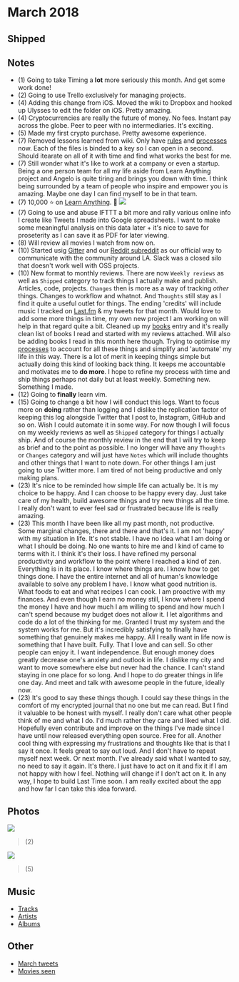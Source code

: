# March 2018
## Shipped

## Notes
- (1) Going to take Timing a __lot__ more seriously this month. And get some work done!
- (2) Going to use Trello exclusively for managing projects.
- (4) Adding this change from iOS. Moved the wiki to Dropbox and hooked up Ulysses to edit the folder on iOS. Pretty amazing.
- (4) Cryptocurrencies are really the future of money. No fees. Instant pay across the globe. Peer to peer with no intermediaries. It's exciting.
- (5) Made my first crypto purchase. Pretty awesome experience.
- (7) Removed lessons learned from wiki. Only have [rules](../../focusing/rules.md) and [processes](../../focusing/processes.md) now. Each of the files is binded to a key so I can open in a second. Should itearate on all of it with time and find what works the best for me.
- (7) Still wonder what it's like to work at a company or even a startup. Being a one person team for all my life aside from Learn Anything project and Angelo is quite tiring and brings you down with time. I think being surrounded by a team of people who inspire and empower you is amazing. Maybe one day I can find myself to be in that team.
- (7) 10,000 ⭐ on [Learn Anything](https://github.com/learn-anything/learn-anything). 🎊
![](https://pbs.twimg.com/media/DXt-sVyWAAI0FIo.jpg:large)
- (7) Going to use and abuse IFTTT a bit more and rally various online info I create like Tweets I made into Google spreadsheets. I want to make some meaningful analysis on this data later + it's nice to save for proseterity as I can save it as PDF for later viewing.
- (8) Will review all movies I watch from now on.
- (10) Started usig [Gitter](https://gitter.im/learn-anything) and our [Reddit subreddit](https://www.reddit.com/r/learnanything_) as our official way to communicate with the community around LA. Slack was a closed silo that doesn't work well with OSS projects.
- (10) New format to monthly reviews. There are now `Weekly reviews` as well as `Shipped` category to track things I actually make and publish. Articles, code, projects. `Changes` then is more as a way of tracking _other_ things. Changes to workflow and whatnot. And `Thoughts` still stay as I find it quite a useful outlet for things. The ending 'credits' will include music I tracked on [Last.fm](https://www.last.fm/user/playfullyExist) & my tweets for that month. Would love to add some more things in time, my own new project I am working on will help in that regard quite a bit. Cleaned up my [books](../../books/books.md) entry and it's really clean list of books I read and started with my reviews attached. Will also be adding books I read in this month here though. Trying to optimise my [processes](../../focusing/processes.md) to account for all these things and simplify and 'automate' my life in this way. There is a lot of merit in keeping things simple but actually doing this kind of looking back thing. It keeps me accountable and motivates me to __do more__. I hope to refine my process with time and ship things perhaps not daily but at least weekly. Something new. Something I made.
- (12) Going to __finally__ learn vim.
- (15) Going to change a bit how I will conduct this logs. Want to focus more on __doing__ rather than logging and I dislike the replication factor of keeping this log alongside Twitter that I post to, Instagram, GitHub and so on. Wish I could automate it in some way. For now though I will focus on my weekly reviews as well as `Shipped` category for things I actually ship. And of course the monthly review in the end that I will try to keep as brief and to the point as possible. I no longer will have any `Thoughts` or `Changes` category and will just have `Notes` which will include thoughts and other things that I want to note down. For other things I am just going to use Twitter more. I am tired of not being productive and only making plans.
- (23) It's nice to be reminded how simple life can actually be. It is my choice to be happy. And I can choose to be happy every day. Just take care of my health, build awesome things and try new things all the time. I really don't want to ever feel sad or frustrated because life is really amazing.
- (23) This month I have been like all my past month, not productive. Some marginal changes, there and there and that's it. I am not 'happy' with my situation in life. It's not stable. I have no idea what I am doing or what I should be doing. No one wants to hire me and I kind of came to terms with it. I think it's their loss. I have refined my personal productivity and workflow to the point where I reached a kind of zen. Everything is in its place. I know where things are. I know how to get things done. I have the entire internet and all of human's knowledge available to solve any problem I have. I know what good nutrition is. What foods to eat and what recipes I can cook. I am proactive with my finances. And even though I earn no money still, I know where I spend the money I have and how much I am willing to spend and how much I can't spend because my budget does not allow it. I let algorithms and code do a lot of the thinking for me. Granted I trust my system and the system works for me. But it's incredibly satisfying to finally have something that genuinely makes me happy. All I really want in life now is something that I have built. Fully. That I love and can sell. So other people can enjoy it. I want independence. But enough money does greatly decrease one's anxiety and outlook in life. I dislike my city and want to move somewhere else but never had the chance. I can't stand staying in one place for so long. And I hope to do greater things in life one day. And meet and talk with awesome people in the future, ideally now.
- (23) It's good to say these things though. I could say these things in the comfort of my encrypted journal that no one but me can read. But I find it valuable to be honest with myself. I really don't care what other people think of me and what I do. I'd much rather they care and liked what I did. Hopefully even contribute and improve on the things I've made since I have until now released everything open source. Free for all. Another cool thing with expressing my frustrations and thoughts like that is that I say it once. It feels great to say out loud. And I don't have to repeat myself next week. Or next month. I've already said what I wanted to say, no need to say it again. It's there. I just have to act on it and fix it if I am not happy with how I feel. Nothing will change if I don't act on it. In any way, I hope to build Last Time soon. I am really excited about the app and how far I can take this idea forward.

## Photos
![](https://scontent-ams3-1.cdninstagram.com/vp/f31a8d90a3b19d084b8df84ccf718c37/5B35DA2F/t51.2885-15/e35/28428181_175665736388402_1209533580204572672_n.jpg)
> (2)

![](https://scontent-ams3-1.cdninstagram.com/vp/0a6652613ef41a45c763815abb5f5a2f/5B3D053E/t51.2885-15/e35/28753104_368914760244266_5769848224948944896_n.jpg)
> (5)

## Music
- [Tracks](https://www.last.fm/user/playfullyExist/library/tracks?to=2018-03-31&from=2018-03-01)
- [Artists](https://www.last.fm/user/playfullyExist/library/artists?to=2018-03-31&from=2018-03-01)
- [Albums](https://www.last.fm/user/playfullyExist/library/albums?from=2018-03-01&to=2018-03-31)

## Other
- [March tweets](https://twitter.com/search?l=&q=from%3Anikitavoloboev%20since%3A2018-03-01%20until%3A2018-03-31&src=typd)
- [Movies seen](https://letterboxd.com/nikitavoloboev/films/diary/for/2018/03/)